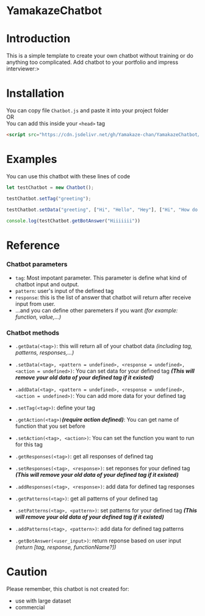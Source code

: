 # **YamakazeChatbot**
# Introduction
This is a simple template to create your own chatbot without training or do anything too complicated. Add chatbot to your portfolio and impress interviewer:>
# Installation
You can copy file `Chatbot.js` and paste it into your project folder   
OR   
You can add this inside your `<head>` tag
```html
<script src="https://cdn.jsdelivr.net/gh/Yamakaze-chan/YamakazeChatbot/Chatbot.js"></script>
```
# Examples
You can use this chatbot with these lines of code
```js
let testChatbot = new Chatbot();

testChatbot.setTag("greeting");

testChatbot.setData("greeting", ["Hi", "Hello", "Hey"], ["Hi", "How do you do?"]);

console.log(testChatbot.getBotAnswer("Hiiiiiii"))
```
# Reference
### **Chatbot parameters**
- `tag`: Most impotant parameter. This parameter is define what kind of chatbot input and output.
- `pattern`: user's input of the defined tag
- `response`: this is the list of answer that chatbot will return after receive input from user.
- ...and you can define other paremeters if you want *(for example: function, value,...)*
### **Chatbot methods**
- `.getData(<tag>)`: this will return all of your chatbot data *(including tag, patterns, responses,...)*
- `.setData(<tag>, <pattern = undefined>, <response = undefined>, <action = undefined>)`: You can set data for your defined tag ***(This will remove your old data of your defined tag if it existed)***
- `.addData(<tag>, <pattern = undefined>, <response = undefined>, <action = undefined>)`: You can add more data for your defined tag
- `.setTag(<tag>)`: define your tag
- `.getAction(<tag>)`***(require action defined)***: You can get name of function that you set before
- `.setAction(<tag>, <action>)`: You can set the function you want to run for this tag
- `.getResponses(<tag>)`: get all responses of defined tag
- `.setResponses(<tag>, <response>)`: set reponses for your defined tag ***(This will remove your old data of your defined tag if it existed)***
- `.addResponses(<tag>, <response>)`: add data for defined tag responses
- `.getPatterns(<tag>)`: get all patterns of your defined tag
- `.setPatterns(<tag>, <pattern>)`: set patterns for your defined tag ***(This will remove your old data of your defined tag if it existed)***
- `.addPatterns(<tag>, <pattern>)`: add data for defined tag patterns
  
- `.getBotAnswer(<user_input>)`: return reponse based on user input *(return [tag, response, functionName?])*
# Caution
Please remember, this chatbot is not created for:
- use with large dataset
- commercial